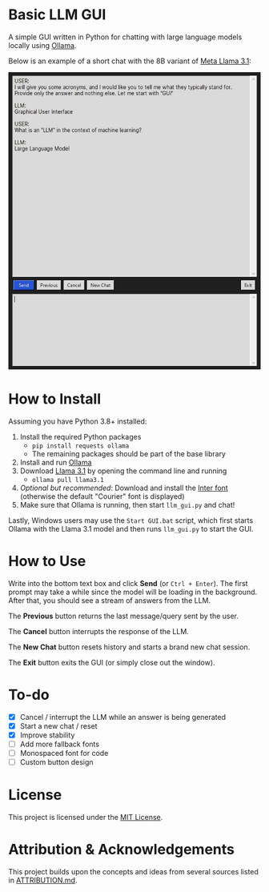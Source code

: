 # Basic LLM GUI

A simple GUI written in Python for chatting with large language models locally using [Ollama](https://github.com/ollama/ollama).

Below is an example of a short chat with the 8B variant of [Meta Llama 3.1](https://ollama.com/library/llama3.1):

![screenshot](assets/screenshot.jpg)

# How to Install

Assuming you have Python 3.8+ installed:

1. Install the required Python packages
   - `pip install requests ollama`
   - The remaining packages should be part of the base library
2. Install and run [Ollama](https://ollama.com/)
3. Download [Llama 3.1](https://ollama.com/library/llama3.1) by opening the command line and running
   - `ollama pull llama3.1`
4. *Optional but recommended*: Download and install the [Inter font](https://fonts.google.com/specimen/Inter) (otherwise the default "Courier" font is displayed)
5. Make sure that Ollama is running, then start `llm_gui.py` and chat!

Lastly, Windows users may use the `Start GUI.bat` script, which first starts Ollama with the Llama 3.1 model and then runs `llm_gui.py` to start the GUI.



# How to Use

Write into the bottom text box and click **Send** (or `Ctrl + Enter`). The first prompt may take a while since the model will be loading in the background. After that, you should see a stream of answers from the LLM.

The **Previous** button returns the last message/query sent by the user.

The **Cancel** button interrupts the response of the LLM.

The **New Chat** button resets history and starts a brand new chat session.

The **Exit** button exits the GUI (or simply close out the window).

# To-do

- [x] Cancel / interrupt the LLM while an answer is being generated
- [x] Start a new chat / reset
- [x] Improve stability
- [ ] Add more fallback fonts
- [ ] Monospaced font for code
- [ ] Custom button design

# License

This project is licensed under the [MIT License](https://github.com/rnd195/basic-llm-gui/blob/main/LICENSE).

# Attribution & Acknowledgements

This project builds upon the concepts and ideas from several sources listed in [ATTRIBUTION.md](https://github.com/rnd195/basic-llm-gui/blob/main/ATTRIBUTION.md).

